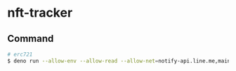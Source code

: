 # nft-tracker

## Command
```bash
# erc721
$ deno run --allow-env --allow-read --allow-net=notify-api.line.me,mainnet.infura.io ./lib/index.ts
```